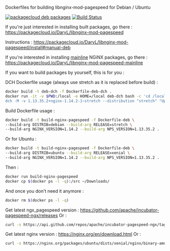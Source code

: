 
Dockerfiles for building libnginx-mod-pagespeed for Debian / Ubuntu

[![packagecloud deb packages](https://img.shields.io/badge/deb-packagecloud.io-844fec.svg)](https://packagecloud.io/DaryL/libnginx-mod-pagespeed) [![Build Status](https://travis-ci.org/darylounet/libnginx-mod-pagespeed.svg?branch=master)](https://travis-ci.org/darylounet/libnginx-mod-pagespeed)

If you're just interested in installing built packages, go there :
https://packagecloud.io/DaryL/libnginx-mod-pagespeed

Instructions : https://packagecloud.io/DaryL/libnginx-mod-pagespeed/install#manual-deb

If you're interested in installing [mainline](https://packagecloud.io/DaryL/libnginx-mod-pagespeed-mainline) NGiNX packages, go there :
https://packagecloud.io/DaryL/libnginx-mod-pagespeed-mainline

If you want to build packages by yourself, this is for you :

DCH Dockerfile usage (always use stretch as it is replaced before build) :

```bash
docker build -t deb-dch -f Dockerfile-deb-dch .
docker run -it -v $PWD:/local -e HOME=/local deb-dch bash -c 'cd /local && \
dch -M -v 1.13.35.2+nginx-1.14.2-1~stretch --distribution "stretch" "Updated upstream."'
```

Build Dockerfile usage :

```bash
docker build -t build-nginx-pagespeed -f Dockerfile-deb \
--build-arg DISTRIB=debian --build-arg RELEASE=stretch \
--build-arg NGINX_VERSION=1.14.2 --build-arg NPS_VERSION=1.13.35.2 .
```

Or for Ubuntu :
```bash
docker build -t build-nginx-pagespeed -f Dockerfile-deb \
--build-arg DISTRIB=ubuntu --build-arg RELEASE=xenial \
--build-arg NGINX_VERSION=1.14.2 --build-arg NPS_VERSION=1.13.35.2 .
```

Then :
```bash
docker run build-nginx-pagespeed
docker cp $(docker ps -l -q):/src ~/Downloads/
```

And once you don't need it anymore :
```bash
docker rm $(docker ps -l -q)
```

Get latest ngx_pagespeed version : https://github.com/apache/incubator-pagespeed-ngx/releases
Or :
```bash
curl -s https://api.github.com/repos/apache/incubator-pagespeed-ngx/tags |grep "name" |grep "stable" |head -1 |sed -n "s/^.*v\(.*\)-stable.*$/\1/p"
```

Get latest nginx version : https://nginx.org/en/download.html
Or :
```bash
curl -s https://nginx.org/packages/ubuntu/dists/xenial/nginx/binary-amd64/Packages.gz |zcat |php -r 'preg_match_all("#Package: nginx\nVersion: (.*?)-\d~.*?\nArch#", file_get_contents("php://stdin"), $m);echo implode($m[1], "\n")."\n";' |sort -r |head -1
```
